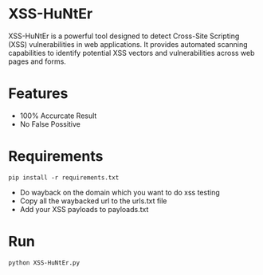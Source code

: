 # XSS-HuNtEr
XSS-HuNtEr is a powerful tool designed to detect Cross-Site Scripting (XSS) vulnerabilities in web applications. It provides automated scanning capabilities to identify potential XSS vectors and vulnerabilities across web pages and forms.

# Features

- 100% Accurcate Result
- No False Possitive

# Requirements
    pip install -r requirements.txt
- Do wayback on the domain which you want to do xss testing
- Copy all the waybacked url to the urls.txt file
- Add your XSS payloads to payloads.txt

# Run

    python XSS-HuNtEr.py




